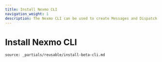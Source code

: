 ```yaml
---
title: Install Nexmo CLI
navigation_weight: 1
description: The Nexmo CLI can be used to create Messages and Dispatch applications on the command line
---
```


# Install Nexmo CLI

```partial
source: _partials/reusable/install-beta-cli.md
```

